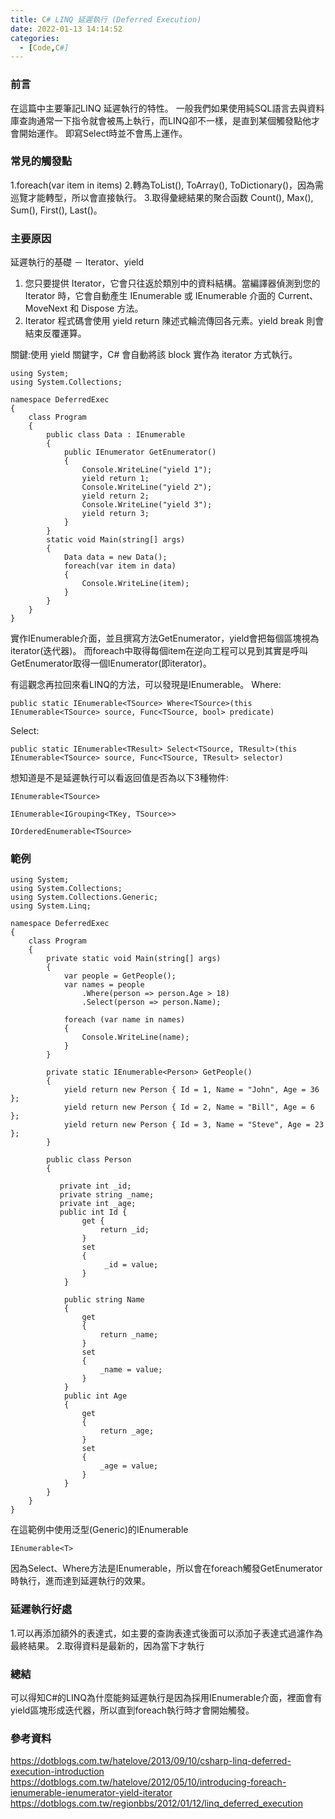 ```yaml
---
title: C# LINQ 延遲執行 (Deferred Execution)
date: 2022-01-13 14:14:52
categories:
  - [Code,C#]
---
```

### 前言
在這篇中主要筆記LINQ 延遲執行的特性。
一般我們如果使用純SQL語言去與資料庫查詢通常一下指令就會被馬上執行，而LINQ卻不一樣，是直到某個觸發點他才會開始運作。
即寫Select時並不會馬上運作。

### 常見的觸發點
1.foreach(var item in items)
2.轉為ToList(), ToArray(), ToDictionary()，因為需巡覽才能轉型，所以會直接執行。
3.取得彙總結果的聚合函数 Count(), Max(), Sum(), First(), Last()。

### 主要原因
延遲執行的基礎 － Iterator、yield
1. 您只要提供 Iterator，它會只往返於類別中的資料結構。當編譯器偵測到您的 Iterator 時，它會自動產生 IEnumerable 或 IEnumerable<T> 介面的 Current、MoveNext 和 Dispose 方法。
2. Iterator 程式碼會使用 yield return 陳述式輪流傳回各元素。yield break 則會結束反覆運算。

關鍵:使用 yield 關鍵字，C# 會自動將該 block 實作為 iterator 方式執行。
```
using System;
using System.Collections;

namespace DeferredExec
{
    class Program
    {
        public class Data : IEnumerable
        {
            public IEnumerator GetEnumerator()
            {
                Console.WriteLine("yield 1");
                yield return 1;
                Console.WriteLine("yield 2");
                yield return 2;
                Console.WriteLine("yield 3");
                yield return 3;
            }
        }
        static void Main(string[] args)
        {
            Data data = new Data();
            foreach(var item in data)
            {
                Console.WriteLine(item);
            }
        }
    }
}
```
實作IEnumerable介面，並且撰寫方法GetEnumerator，yield會把每個區塊視為iterator(迭代器)。
而foreach中取得每個item在逆向工程可以見到其實是呼叫GetEnumerator取得一個IEnumerator(即iterator)。

有這觀念再拉回來看LINQ的方法，可以發現是IEnumerable。
Where:
```
public static IEnumerable<TSource> Where<TSource>(this IEnumerable<TSource> source, Func<TSource, bool> predicate)
```
Select:
```
public static IEnumerable<TResult> Select<TSource, TResult>(this IEnumerable<TSource> source, Func<TSource, TResult> selector)
```
想知道是不是延遲執行可以看返回值是否為以下3種物件:
```
IEnumerable<TSource>
```
```
IEnumerable<IGrouping<TKey, TSource>>
```
```
IOrderedEnumerable<TSource>
```
### 範例
```
using System;
using System.Collections;
using System.Collections.Generic;
using System.Linq;

namespace DeferredExec
{
    class Program
    {
        private static void Main(string[] args)
        {
            var people = GetPeople();
            var names = people
                .Where(person => person.Age > 18)
                .Select(person => person.Name);

            foreach (var name in names)
            {
                Console.WriteLine(name);
            }
        }

        private static IEnumerable<Person> GetPeople()
        {
            yield return new Person { Id = 1, Name = "John", Age = 36 };
            yield return new Person { Id = 2, Name = "Bill", Age = 6 };
            yield return new Person { Id = 3, Name = "Steve", Age = 23 };
        }

        public class Person
        {

           private int _id;
           private string _name;
           private int _age;
           public int Id {
                get {
                    return _id;
                }
                set
                {
                     _id = value;
                }
            }

            public string Name
            {
                get
                {
                    return _name;
                }
                set
                {
                    _name = value;
                }
            }
            public int Age
            {
                get
                {
                    return _age;
                }
                set
                {
                    _age = value;
                }
            }
        }
    }
}

```
在這範例中使用泛型(Generic)的IEnumerable
```
IEnumerable<T>
```
因為Select、Where方法是IEnumerable，所以會在foreach觸發GetEnumerator時執行，進而達到延遲執行的效果。

### 延遲執行好處
1.可以再添加額外的表達式，如主要的查詢表達式後面可以添加子表達式過濾作為最終結果。
2.取得資料是最新的，因為當下才執行

### 總結
可以得知C#的LINQ為什麼能夠延遲執行是因為採用IEnumerable介面，裡面會有yield區塊形成迭代器，所以直到foreach執行時才會開始觸發。

### 參考資料
https://dotblogs.com.tw/hatelove/2013/09/10/csharp-linq-deferred-execution-introduction
https://dotblogs.com.tw/hatelove/2012/05/10/introducing-foreach-ienumerable-ienumerator-yield-iterator
https://dotblogs.com.tw/regionbbs/2012/01/12/linq_deferred_execution